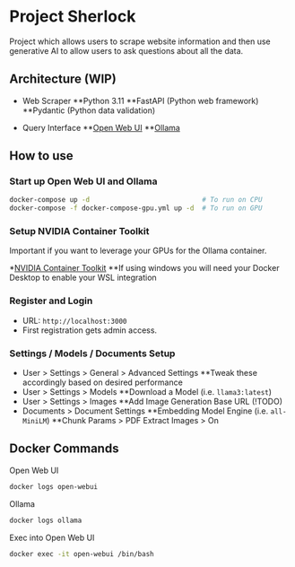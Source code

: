 # Project Sherlock

Project which allows users to scrape website information and then use generative AI to allow users to ask questions about all the data.

## Architecture (WIP)

* Web Scraper
**Python 3.11
**FastAPI (Python web framework)
**Pydantic (Python data validation)

* Query Interface
**[Open Web UI](https://docs.openwebui.com/)
**[Ollama](https://ollama.com/)

## How to use

### Start up Open Web UI and Ollama

```bash
docker-compose up -d                            # To run on CPU
docker-compose -f docker-compose-gpu.yml up -d  # To run on GPU
```

### Setup NVIDIA Container Toolkit

Important if you want to leverage your GPUs for the Ollama container.

*[NVIDIA Container Toolkit](https://docs.nvidia.com/datacenter/cloud-native/container-toolkit/latest/install-guide.html)
**If using windows you will need your Docker Desktop to enable your WSL integration

### Register and Login

* URL: `http://localhost:3000`
* First registration gets admin access.

### Settings / Models / Documents Setup

* User > Settings > General > Advanced Settings
**Tweak these accordingly based on desired performance
* User > Settings > Models
**Download a Model (i.e. `llama3:latest`)
* User > Settings > Images
**Add Image Generation Base URL (!TODO)
* Documents > Document Settings
**Embedding Model Engine (i.e. `all-MiniLM`)
**Chunk Params > PDF Extract Images > On


## Docker Commands

Open Web UI

```bash
docker logs open-webui
```

Ollama

```bash
docker logs ollama
```

Exec into Open Web UI

```bash
docker exec -it open-webui /bin/bash
```
